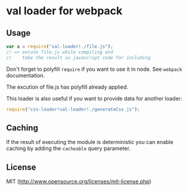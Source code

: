 # val loader for webpack

## Usage

``` javascript
var a = require("val-loader!./file.js");
// => excute file.js while compiling and 
//    take the result as javascript code for including
```

Don't forget to polyfill `require` if you want to use it in node.
See `webpack` documentation.

The excution of file.js has polyfill already applied.

This loader is also useful if you want to provide data for another loader:

``` javascript
require("css-loader!val-loader!./generateCss.js");
```

## Caching

If the result of executing the module is deterministic you can enable caching
by adding the `cacheable` query parameter.

## License

MIT (http://www.opensource.org/licenses/mit-license.php)
